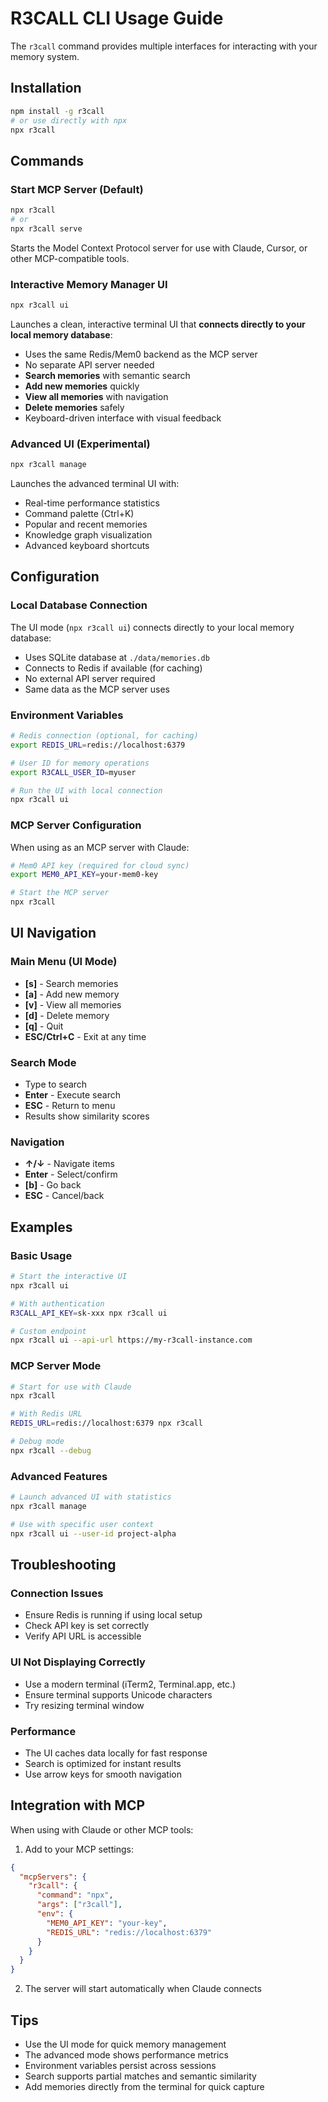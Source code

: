 # R3CALL CLI Usage Guide

The `r3call` command provides multiple interfaces for interacting with your memory system.

## Installation

```bash
npm install -g r3call
# or use directly with npx
npx r3call
```

## Commands

### Start MCP Server (Default)
```bash
npx r3call
# or
npx r3call serve
```
Starts the Model Context Protocol server for use with Claude, Cursor, or other MCP-compatible tools.

### Interactive Memory Manager UI
```bash
npx r3call ui
```

Launches a clean, interactive terminal UI that **connects directly to your local memory database**:
- Uses the same Redis/Mem0 backend as the MCP server
- No separate API server needed
- **Search memories** with semantic search
- **Add new memories** quickly
- **View all memories** with navigation
- **Delete memories** safely
- Keyboard-driven interface with visual feedback

### Advanced UI (Experimental)
```bash
npx r3call manage
```

Launches the advanced terminal UI with:
- Real-time performance statistics
- Command palette (Ctrl+K)
- Popular and recent memories
- Knowledge graph visualization
- Advanced keyboard shortcuts

## Configuration

### Local Database Connection
The UI mode (`npx r3call ui`) connects directly to your local memory database:
- Uses SQLite database at `./data/memories.db`
- Connects to Redis if available (for caching)
- No external API server required
- Same data as the MCP server uses

### Environment Variables
```bash
# Redis connection (optional, for caching)
export REDIS_URL=redis://localhost:6379

# User ID for memory operations
export R3CALL_USER_ID=myuser

# Run the UI with local connection
npx r3call ui
```

### MCP Server Configuration
When using as an MCP server with Claude:
```bash
# Mem0 API key (required for cloud sync)
export MEM0_API_KEY=your-mem0-key

# Start the MCP server
npx r3call
```

## UI Navigation

### Main Menu (UI Mode)
- **[s]** - Search memories
- **[a]** - Add new memory
- **[v]** - View all memories
- **[d]** - Delete memory
- **[q]** - Quit
- **ESC/Ctrl+C** - Exit at any time

### Search Mode
- Type to search
- **Enter** - Execute search
- **ESC** - Return to menu
- Results show similarity scores

### Navigation
- **↑/↓** - Navigate items
- **Enter** - Select/confirm
- **[b]** - Go back
- **ESC** - Cancel/back

## Examples

### Basic Usage
```bash
# Start the interactive UI
npx r3call ui

# With authentication
R3CALL_API_KEY=sk-xxx npx r3call ui

# Custom endpoint
npx r3call ui --api-url https://my-r3call-instance.com
```

### MCP Server Mode
```bash
# Start for use with Claude
npx r3call

# With Redis URL
REDIS_URL=redis://localhost:6379 npx r3call

# Debug mode
npx r3call --debug
```

### Advanced Features
```bash
# Launch advanced UI with statistics
npx r3call manage

# Use with specific user context
npx r3call ui --user-id project-alpha
```

## Troubleshooting

### Connection Issues
- Ensure Redis is running if using local setup
- Check API key is set correctly
- Verify API URL is accessible

### UI Not Displaying Correctly
- Use a modern terminal (iTerm2, Terminal.app, etc.)
- Ensure terminal supports Unicode characters
- Try resizing terminal window

### Performance
- The UI caches data locally for fast response
- Search is optimized for instant results
- Use arrow keys for smooth navigation

## Integration with MCP

When using with Claude or other MCP tools:

1. Add to your MCP settings:
```json
{
  "mcpServers": {
    "r3call": {
      "command": "npx",
      "args": ["r3call"],
      "env": {
        "MEM0_API_KEY": "your-key",
        "REDIS_URL": "redis://localhost:6379"
      }
    }
  }
}
```

2. The server will start automatically when Claude connects

## Tips

- Use the UI mode for quick memory management
- The advanced mode shows performance metrics
- Environment variables persist across sessions
- Search supports partial matches and semantic similarity
- Add memories directly from the terminal for quick capture